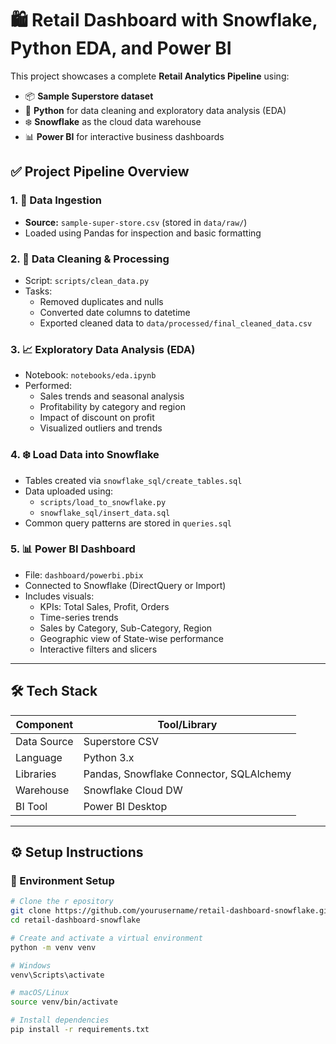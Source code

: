 # 🛍️ Retail Dashboard with Snowflake, Python EDA, and Power BI

This project showcases a complete **Retail Analytics Pipeline** using:

- 📦 **Sample Superstore dataset**
- 🐍 **Python** for data cleaning and exploratory data analysis (EDA)
- ❄️ **Snowflake** as the cloud data warehouse
- 📊 **Power BI** for interactive business dashboards

## ✅ Project Pipeline Overview

### 1. 📂 Data Ingestion
- **Source:** `sample-super-store.csv` (stored in `data/raw/`)
- Loaded using Pandas for inspection and basic formatting

### 2. 🧹 Data Cleaning & Processing
- Script: `scripts/clean_data.py`
- Tasks:
  - Removed duplicates and nulls
  - Converted date columns to datetime
  - Exported cleaned data to `data/processed/final_cleaned_data.csv`

### 3. 📈 Exploratory Data Analysis (EDA)
- Notebook: `notebooks/eda.ipynb`
- Performed:
  - Sales trends and seasonal analysis
  - Profitability by category and region
  - Impact of discount on profit
  - Visualized outliers and trends

### 4. ❄️ Load Data into Snowflake
- Tables created via `snowflake_sql/create_tables.sql`
- Data uploaded using:
  - `scripts/load_to_snowflake.py`
  - `snowflake_sql/insert_data.sql`
- Common query patterns are stored in `queries.sql`

### 5. 📊 Power BI Dashboard
- File: `dashboard/powerbi.pbix`
- Connected to Snowflake (DirectQuery or Import)
- Includes visuals:
  - KPIs: Total Sales, Profit, Orders
  - Time-series trends
  - Sales by Category, Sub-Category, Region
  - Geographic view of State-wise performance
  - Interactive filters and slicers

---

## 🛠️ Tech Stack

| Component    | Tool/Library       |
|--------------|--------------------|
| Data Source  | Superstore CSV     |
| Language     | Python 3.x         |
| Libraries    | Pandas, Snowflake Connector, SQLAlchemy |
| Warehouse    | Snowflake Cloud DW |
| BI Tool      | Power BI Desktop   |

---

## ⚙️ Setup Instructions

### 🔧 Environment Setup

```bash
# Clone the r epository
git clone https://github.com/yourusername/retail-dashboard-snowflake.git
cd retail-dashboard-snowflake

# Create and activate a virtual environment
python -m venv venv

# Windows
venv\Scripts\activate

# macOS/Linux
source venv/bin/activate

# Install dependencies
pip install -r requirements.txt 
